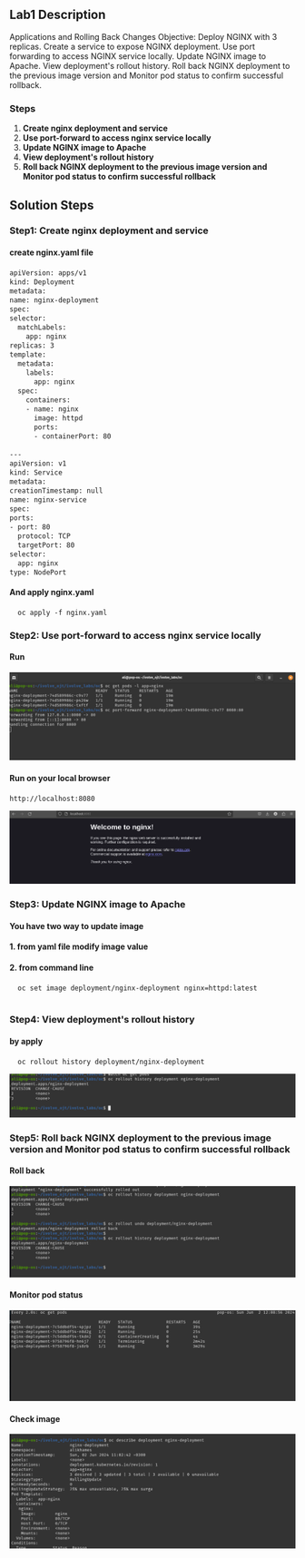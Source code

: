 ## Lab1 Description 

 Applications and Rolling Back Changes Objective: Deploy NGINX with 3 replicas. Create a service to expose NGINX deployment. Use port forwarding to access NGINX service locally. Update NGINX image to Apache. View deployment's rollout history. Roll back NGINX deployment to the previous image version and Monitor pod status to confirm successful rollback.

### Steps 
1. **Create nginx deployment and service**
2. **Use port-forward to access nginx service locally**
3. **Update NGINX image to Apache**
4. **View deployment's rollout history**
5. **Roll back NGINX deployment to the previous image version and Monitor pod status to confirm successful rollback**



## Solution Steps

### Step1: Create nginx deployment and service

  #### create nginx.yaml file

  ```
apiVersion: apps/v1
kind: Deployment
metadata:
  name: nginx-deployment
spec:
  selector:
    matchLabels:
      app: nginx
  replicas: 3 
  template:
    metadata:
      labels:
        app: nginx
    spec:
      containers:
      - name: nginx
        image: httpd
        ports:
        - containerPort: 80

---
apiVersion: v1
kind: Service
metadata:
  creationTimestamp: null
  name: nginx-service
spec:
  ports:
  - port: 80
    protocol: TCP
    targetPort: 80
  selector:
    app: nginx
  type: NodePort

  ```
#### And apply nginx.yaml
```
  oc apply -f nginx.yaml

```
### Step2: Use port-forward to access nginx service locally

#### Run 

  ![](https://github.com/AliKhamed/ivolve_labs/blob/main/oc/lab1/screenshots/portforward.png)
#### Run on your local browser
```
http://localhost:8080

```
  ![](https://github.com/AliKhamed/ivolve_labs/blob/main/oc/lab1/screenshots/nginx.png)
 


### Step3: Update NGINX image to Apache
#### You have two way to update image 
#### 1. from yaml file modify image value
#### 2. from command line

```
  oc set image deployment/nginx-deployment nginx=httpd:latest
  
```


### Step4: View deployment's rollout history

#### by apply
```
  oc rollout history deployment/nginx-deployment

```
 ![](https://github.com/AliKhamed/ivolve_labs/blob/main/oc/lab1/screenshots/roll_hist2.png)


### Step5: Roll back NGINX deployment to the previous image version and Monitor pod status to confirm successful rollback
#### Roll back
  ![](https://github.com/AliKhamed/ivolve_labs/blob/main/oc/lab1/screenshots/roll_back.png)

#### Monitor pod status

![](https://github.com/AliKhamed/ivolve_labs/blob/main/oc/lab1/screenshots/monitor_pod2.png)

#### Check image

![](https://github.com/AliKhamed/ivolve_labs/blob/main/oc/lab1/screenshots/imageStatus.png)


  

